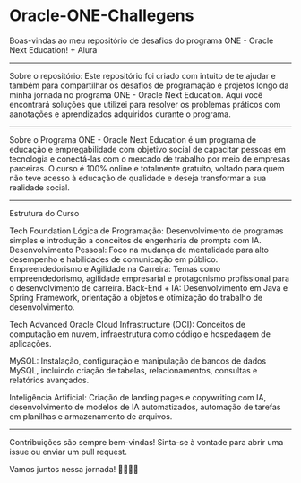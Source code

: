 # Oracle-ONE-Challegens
Boas-vindas ao meu repositório de desafios do programa ONE - Oracle Next Education! + Alura

----------------------------------------------------------------------------------------------------------------------------------------------------------------------------------------------------------------------------------------------------------------------------------------------------------------------------------------------------------
Sobre o repositório:
Este repositório foi criado com intuito de te ajudar e também para compartilhar os desafios de programação e projetos longo da minha jornada no programa ONE - Oracle Next Education. 
Aqui você encontrará soluções que utilizei para resolver os problemas práticos com aanotações e aprendizados adquiridos durante o programa.

----------------------------------------------------------------------------------------------------------------------------------------------------------------------------------------------------------------------------------------------------------------------------------------------------------------------------------------------------------
Sobre o Programa
ONE - Oracle Next Education é um programa de educação e empregabilidade com objetivo social de capacitar pessoas em tecnologia e conectá-las com o mercado de trabalho por meio de empresas parceiras. O curso é 100% online e totalmente gratuito, voltado para quem não teve acesso à educação de qualidade e deseja transformar a sua realidade social.

----------------------------------------------------------------------------------------------------------------------------------------------------------------------------------------------------------------------------------------------------------------------------------------------------------------------------------------------------------
Estrutura do Curso

Tech Foundation
Lógica de Programação: Desenvolvimento de programas simples e introdução a conceitos de engenharia de prompts com IA.
Desenvolvimento Pessoal: Foco na mudança de mentalidade para alto desempenho e habilidades de comunicação em público.
Empreendedorismo e Agilidade na Carreira: Temas como empreendedorismo, agilidade empresarial e protagonismo profissional para o desenvolvimento de carreira.
Back-End + IA: Desenvolvimento em Java e Spring Framework, orientação a objetos e otimização do trabalho de desenvolvimento.

Tech Advanced
Oracle Cloud Infrastructure (OCI): Conceitos de computação em nuvem, infraestrutura como código e hospedagem de aplicações.

MySQL: Instalação, configuração e manipulação de bancos de dados MySQL, incluindo criação de tabelas, relacionamentos, consultas e relatórios avançados.

Inteligência Artificial: Criação de landing pages e copywriting com IA, desenvolvimento de modelos de IA automatizados, automação de tarefas em planilhas e armazenamento de arquivos.

----------------------------------------------------------------------------------------------------------------------------------------------------------------------------------------------------------------------------------------------------------------------------------------------------------------------------------------------------------

Contribuições são sempre bem-vindas! 
Sinta-se à vontade para abrir uma issue ou enviar um pull request.

Vamos juntos nessa jornada! 🚀👩🏽‍💻
